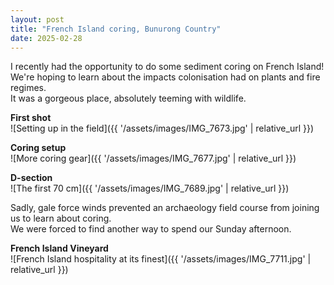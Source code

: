 ```yaml
---
layout: post
title: "French Island coring, Bunurong Country"
date: 2025-02-28
---
```


I recently had the opportunity to do some sediment coring on French Island!  
We're hoping to learn about the impacts colonisation had on plants and fire regimes.  
It was a gorgeous place, absolutely teeming with wildlife.

**First shot**  
![Setting up in the field]({{ '/assets/images/IMG_7673.jpg' | relative_url }})

**Coring setup**  
![More coring gear]({{ '/assets/images/IMG_7677.jpg' | relative_url }})

**D-section**  
![The first 70 cm]({{ '/assets/images/IMG_7689.jpg' | relative_url }})

Sadly, gale force winds prevented an archaeology field course from joining us to learn about coring.  
We were forced to find another way to spend our Sunday afternoon.

**French Island Vineyard**  
![French Island hospitality at its finest]({{ '/assets/images/IMG_7711.jpg' | relative_url }})
